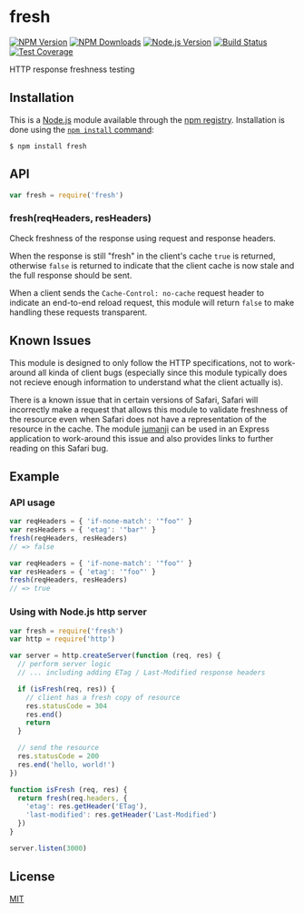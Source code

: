# fresh[![NPM Version][npm-image]][npm-url][![NPM Downloads][downloads-image]][downloads-url][![Node.js Version][node-version-image]][node-version-url][![Build Status][travis-image]][travis-url][![Test Coverage][coveralls-image]][coveralls-url]HTTP response freshness testing## InstallationThis is a [Node.js](https://nodejs.org/en/) module available through the[npm registry](https://www.npmjs.com/). Installation is done using the[`npm install` command](https://docs.npmjs.com/getting-started/installing-npm-packages-locally):```$ npm install fresh```## API<!-- eslint-disable no-unused-vars -->```jsvar fresh = require('fresh')```### fresh(reqHeaders, resHeaders)Check freshness of the response using request and response headers.When the response is still "fresh" in the client's cache `true` isreturned, otherwise `false` is returned to indicate that the clientcache is now stale and the full response should be sent.When a client sends the `Cache-Control: no-cache` request header toindicate an end-to-end reload request, this module will return `false`to make handling these requests transparent.## Known IssuesThis module is designed to only follow the HTTP specifications, notto work-around all kinda of client bugs (especially since this moduletypically does not recieve enough information to understand what theclient actually is).There is a known issue that in certain versions of Safari, Safariwill incorrectly make a request that allows this module to validatefreshness of the resource even when Safari does not have arepresentation of the resource in the cache. The module[jumanji](https://www.npmjs.com/package/jumanji) can be used inan Express application to work-around this issue and also provideslinks to further reading on this Safari bug.## Example### API usage<!-- eslint-disable no-redeclare, no-undef -->```jsvar reqHeaders = { 'if-none-match': '"foo"' }var resHeaders = { 'etag': '"bar"' }fresh(reqHeaders, resHeaders)// => falsevar reqHeaders = { 'if-none-match': '"foo"' }var resHeaders = { 'etag': '"foo"' }fresh(reqHeaders, resHeaders)// => true```### Using with Node.js http server```jsvar fresh = require('fresh')var http = require('http')var server = http.createServer(function (req, res) {  // perform server logic  // ... including adding ETag / Last-Modified response headers  if (isFresh(req, res)) {    // client has a fresh copy of resource    res.statusCode = 304    res.end()    return  }  // send the resource  res.statusCode = 200  res.end('hello, world!')})function isFresh (req, res) {  return fresh(req.headers, {    'etag': res.getHeader('ETag'),    'last-modified': res.getHeader('Last-Modified')  })}server.listen(3000)```## License[MIT](LICENSE)[npm-image]: https://img.shields.io/npm/v/fresh.svg[npm-url]: https://npmjs.org/package/fresh[node-version-image]: https://img.shields.io/node/v/fresh.svg[node-version-url]: https://nodejs.org/en/[travis-image]: https://img.shields.io/travis/jshttp/fresh/master.svg[travis-url]: https://travis-ci.org/jshttp/fresh[coveralls-image]: https://img.shields.io/coveralls/jshttp/fresh/master.svg[coveralls-url]: https://coveralls.io/r/jshttp/fresh?branch=master[downloads-image]: https://img.shields.io/npm/dm/fresh.svg[downloads-url]: https://npmjs.org/package/fresh